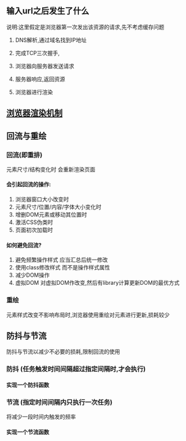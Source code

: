 ## 输入url之后发生了什么

说明:这里假定是浏览器第一次发出该资源的请求,先不考虑缓存问题

1. DNS解析,通过域名找到IP地址

2. 完成TCP三次握手,

3. 浏览器向服务器发送请求

4. 服务器响应,返回资源
5. 浏览器进行渲染



## [浏览器渲染机制](https://www.jianshu.com/p/05eb1b17b298)

## 回流与重绘

### 回流(即重排)

元素尺寸/结构变化时 会重新渲染页面

#### 会引起回流的操作:

1. 浏览器窗口大小改变时
2. 元素尺寸/位置/内容/字体大小变化时
3. 增删DOM元素或移动其位置时
4. 激活CSS伪类时
5. 页面初次加载时

#### 如何避免回流?

1. 避免频繁操作样式 应当汇总后统一修改
2. 使用class修改样式 而不是操作样式属性
3. 减少DOM操作
4. 虚拟DOM 对虚拟DOM作改变,然后有library计算更新DOM的最优方式

### 重绘

元素样式改变不影响布局时,浏览器使用重绘对元素进行更新,损耗较少

## 防抖与节流

防抖与节流以减少不必要的损耗,限制回流的使用

### 防抖 (任务触发时间间隔超过指定间隔时,才会执行)

#### 实现一个防抖函数

### 节流 (指定时间间隔内只执行一次任务)

将减少一段时间内触发的频率

#### 实现一个节流函数

